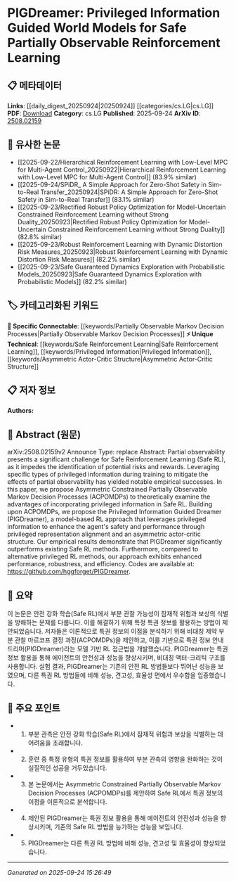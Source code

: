 <!-- KEYWORD_LINKING_METADATA:
{
  "processed_timestamp": "2025-09-24T15:26:49.454867",
  "vocabulary_version": "1.0",
  "selected_keywords": [
    "Safe Reinforcement Learning",
    "Partially Observable Markov Decision Processes",
    "Privileged Information",
    "Asymmetric Actor-Critic Structure"
  ],
  "rejected_keywords": [],
  "similarity_scores": {
    "Safe Reinforcement Learning": 0.85,
    "Partially Observable Markov Decision Processes": 0.79,
    "Privileged Information": 0.81,
    "Asymmetric Actor-Critic Structure": 0.77
  },
  "extraction_method": "AI_prompt_based",
  "budget_applied": true,
  "candidates_json": {
    "candidates": [
      {
        "surface": "Safe Reinforcement Learning",
        "canonical": "Safe Reinforcement Learning",
        "aliases": [
          "Safe RL"
        ],
        "category": "unique_technical",
        "rationale": "This term is central to the paper's contribution and connects to the broader topic of reinforcement learning with a focus on safety.",
        "novelty_score": 0.65,
        "connectivity_score": 0.78,
        "specificity_score": 0.82,
        "link_intent_score": 0.85
      },
      {
        "surface": "Partially Observable Markov Decision Processes",
        "canonical": "Partially Observable Markov Decision Processes",
        "aliases": [
          "POMDPs"
        ],
        "category": "specific_connectable",
        "rationale": "This is a key concept in reinforcement learning, particularly relevant to the challenges addressed in the paper.",
        "novelty_score": 0.58,
        "connectivity_score": 0.83,
        "specificity_score": 0.8,
        "link_intent_score": 0.79
      },
      {
        "surface": "Privileged Information",
        "canonical": "Privileged Information",
        "aliases": [],
        "category": "unique_technical",
        "rationale": "The concept of using privileged information is a novel approach in the context of this research, enhancing the model's safety and performance.",
        "novelty_score": 0.72,
        "connectivity_score": 0.68,
        "specificity_score": 0.76,
        "link_intent_score": 0.81
      },
      {
        "surface": "Asymmetric Actor-Critic Structure",
        "canonical": "Asymmetric Actor-Critic Structure",
        "aliases": [],
        "category": "unique_technical",
        "rationale": "This structure is a specific innovation in the paper that contributes to improved performance in Safe RL.",
        "novelty_score": 0.7,
        "connectivity_score": 0.64,
        "specificity_score": 0.78,
        "link_intent_score": 0.77
      }
    ],
    "ban_list_suggestions": [
      "method",
      "performance",
      "results"
    ]
  },
  "decisions": [
    {
      "candidate_surface": "Safe Reinforcement Learning",
      "resolved_canonical": "Safe Reinforcement Learning",
      "decision": "linked",
      "scores": {
        "novelty": 0.65,
        "connectivity": 0.78,
        "specificity": 0.82,
        "link_intent": 0.85
      }
    },
    {
      "candidate_surface": "Partially Observable Markov Decision Processes",
      "resolved_canonical": "Partially Observable Markov Decision Processes",
      "decision": "linked",
      "scores": {
        "novelty": 0.58,
        "connectivity": 0.83,
        "specificity": 0.8,
        "link_intent": 0.79
      }
    },
    {
      "candidate_surface": "Privileged Information",
      "resolved_canonical": "Privileged Information",
      "decision": "linked",
      "scores": {
        "novelty": 0.72,
        "connectivity": 0.68,
        "specificity": 0.76,
        "link_intent": 0.81
      }
    },
    {
      "candidate_surface": "Asymmetric Actor-Critic Structure",
      "resolved_canonical": "Asymmetric Actor-Critic Structure",
      "decision": "linked",
      "scores": {
        "novelty": 0.7,
        "connectivity": 0.64,
        "specificity": 0.78,
        "link_intent": 0.77
      }
    }
  ]
}
-->

# PIGDreamer: Privileged Information Guided World Models for Safe Partially Observable Reinforcement Learning

## 📋 메타데이터

**Links**: [[daily_digest_20250924|20250924]] [[categories/cs.LG|cs.LG]]
**PDF**: [Download](https://arxiv.org/pdf/2508.02159.pdf)
**Category**: cs.LG
**Published**: 2025-09-24
**ArXiv ID**: [2508.02159](https://arxiv.org/abs/2508.02159)

## 🔗 유사한 논문
- [[2025-09-22/Hierarchical Reinforcement Learning with Low-Level MPC for Multi-Agent Control_20250922|Hierarchical Reinforcement Learning with Low-Level MPC for Multi-Agent Control]] (83.9% similar)
- [[2025-09-24/SPiDR_ A Simple Approach for Zero-Shot Safety in Sim-to-Real Transfer_20250924|SPiDR: A Simple Approach for Zero-Shot Safety in Sim-to-Real Transfer]] (83.1% similar)
- [[2025-09-23/Rectified Robust Policy Optimization for Model-Uncertain Constrained Reinforcement Learning without Strong Duality_20250923|Rectified Robust Policy Optimization for Model-Uncertain Constrained Reinforcement Learning without Strong Duality]] (82.8% similar)
- [[2025-09-23/Robust Reinforcement Learning with Dynamic Distortion Risk Measures_20250923|Robust Reinforcement Learning with Dynamic Distortion Risk Measures]] (82.2% similar)
- [[2025-09-23/Safe Guaranteed Dynamics Exploration with Probabilistic Models_20250923|Safe Guaranteed Dynamics Exploration with Probabilistic Models]] (82.2% similar)

## 🏷️ 카테고리화된 키워드
**🔗 Specific Connectable**: [[keywords/Partially Observable Markov Decision Processes|Partially Observable Markov Decision Processes]]
**⚡ Unique Technical**: [[keywords/Safe Reinforcement Learning|Safe Reinforcement Learning]], [[keywords/Privileged Information|Privileged Information]], [[keywords/Asymmetric Actor-Critic Structure|Asymmetric Actor-Critic Structure]]

## 📋 저자 정보

**Authors:** 

## 📄 Abstract (원문)

arXiv:2508.02159v2 Announce Type: replace 
Abstract: Partial observability presents a significant challenge for Safe Reinforcement Learning (Safe RL), as it impedes the identification of potential risks and rewards. Leveraging specific types of privileged information during training to mitigate the effects of partial observability has yielded notable empirical successes. In this paper, we propose Asymmetric Constrained Partially Observable Markov Decision Processes (ACPOMDPs) to theoretically examine the advantages of incorporating privileged information in Safe RL. Building upon ACPOMDPs, we propose the Privileged Information Guided Dreamer (PIGDreamer), a model-based RL approach that leverages privileged information to enhance the agent's safety and performance through privileged representation alignment and an asymmetric actor-critic structure. Our empirical results demonstrate that PIGDreamer significantly outperforms existing Safe RL methods. Furthermore, compared to alternative privileged RL methods, our approach exhibits enhanced performance, robustness, and efficiency. Codes are available at: https://github.com/hggforget/PIGDreamer.

## 📝 요약

이 논문은 안전 강화 학습(Safe RL)에서 부분 관찰 가능성이 잠재적 위험과 보상의 식별을 방해하는 문제를 다룹니다. 이를 해결하기 위해 특정 특권 정보를 활용하는 방법이 제안되었습니다. 저자들은 이론적으로 특권 정보의 이점을 분석하기 위해 비대칭 제약 부분 관찰 마르코프 결정 과정(ACPOMDPs)을 제안하고, 이를 기반으로 특권 정보 안내 드리머(PIGDreamer)라는 모델 기반 RL 접근법을 개발했습니다. PIGDreamer는 특권 정보 활용을 통해 에이전트의 안전성과 성능을 향상시키며, 비대칭 액터-크리틱 구조를 사용합니다. 실험 결과, PIGDreamer는 기존의 안전 RL 방법들보다 뛰어난 성능을 보였으며, 다른 특권 RL 방법들에 비해 성능, 견고성, 효율성 면에서 우수함을 입증했습니다.

## 🎯 주요 포인트

- 1. 부분 관측은 안전 강화 학습(Safe RL)에서 잠재적 위험과 보상을 식별하는 데 어려움을 초래합니다.
- 2. 훈련 중 특정 유형의 특권 정보를 활용하여 부분 관측의 영향을 완화하는 것이 실질적인 성공을 거두었습니다.
- 3. 본 논문에서는 Asymmetric Constrained Partially Observable Markov Decision Processes (ACPOMDPs)를 제안하여 Safe RL에서 특권 정보의 이점을 이론적으로 분석합니다.
- 4. 제안된 PIGDreamer는 특권 정보 활용을 통해 에이전트의 안전성과 성능을 향상시키며, 기존의 Safe RL 방법을 능가하는 성능을 보입니다.
- 5. PIGDreamer는 다른 특권 RL 방법에 비해 성능, 견고성 및 효율성이 향상되었습니다.


---

*Generated on 2025-09-24 15:26:49*
